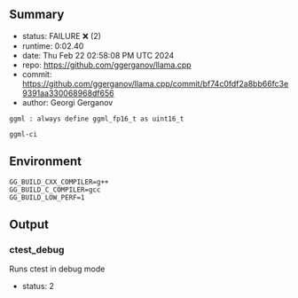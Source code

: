 ## Summary

- status:  FAILURE ❌ (2)
- runtime: 0:02.40
- date:    Thu Feb 22 02:58:08 PM UTC 2024
- repo:    https://github.com/ggerganov/llama.cpp
- commit:  https://github.com/ggerganov/llama.cpp/commit/bf74c0fdf2a8bb66fc3e9391aa330068968df656
- author:  Georgi Gerganov
```
ggml : always define ggml_fp16_t as uint16_t

ggml-ci
```

## Environment

```
GG_BUILD_CXX_COMPILER=g++
GG_BUILD_C_COMPILER=gcc
GG_BUILD_LOW_PERF=1
```

## Output

### ctest_debug

Runs ctest in debug mode
- status: 2
```

```

